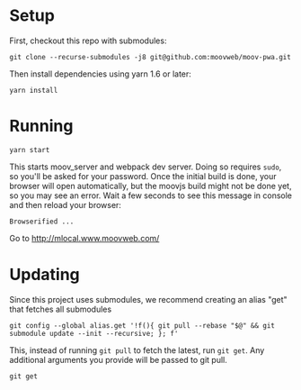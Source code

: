 # Setup

First, checkout this repo with submodules:

```
git clone --recurse-submodules -j8 git@github.com:moovweb/moov-pwa.git
```

Then install dependencies using yarn 1.6 or later:

```
yarn install
```

# Running

```
yarn start
```

This starts moov_server and webpack dev server.  Doing so requires `sudo`, so you'll be asked for your password.
Once the initial build is done, your browser will open automatically, but the moovjs build might not be done yet,
so you may see an error.  Wait a few seconds to see this message in console and then reload your browser:

```
Browserified ...
```

Go to http://mlocal.www.moovweb.com/

# Updating

Since this project uses submodules, we recommend creating an alias "get" that fetches all submodules

```
git config --global alias.get '!f(){ git pull --rebase "$@" && git submodule update --init --recursive; }; f'
```

This, instead of running `git pull` to fetch the latest, run `git get`.  Any additional arguments you provide will be passed to git pull.

```
git get
```
